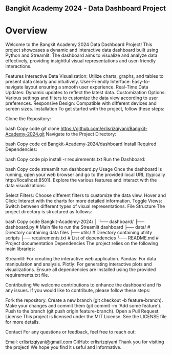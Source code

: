 ## Bangkit Academy 2024 - Data Dashboard Project
# Overview
Welcome to the Bangkit Academy 2024 Data Dashboard Project! This project showcases a dynamic and interactive data dashboard built using Python and Streamlit. The dashboard aims to visualize and analyze data effectively, providing insightful visual representations and user-friendly interactions.

Features
Interactive Data Visualization: Utilize charts, graphs, and tables to present data clearly and intuitively.
User-Friendly Interface: Easy-to-navigate layout ensuring a smooth user experience.
Real-Time Data Updates: Dynamic updates to reflect the latest data.
Customization Options: Various settings and filters to customize the data view according to user preferences.
Responsive Design: Compatible with different devices and screen sizes.
Installation
To get started with the project, follow these steps:

Clone the Repository:

bash
Copy code
git clone https://github.com/erlisrizqiyani/Bangkit-Academy-2024.git
Navigate to the Project Directory:

bash
Copy code
cd Bangkit-Academy-2024/dashboard
Install Required Dependencies:

bash
Copy code
pip install -r requirements.txt
Run the Dashboard:

bash
Copy code
streamlit run dashboard.py
Usage
Once the dashboard is running, open your web browser and go to the provided local URL (typically http://localhost:8501). Explore the various features and interact with the data visualizations:

Select Filters: Choose different filters to customize the data view.
Hover and Click: Interact with the charts for more detailed information.
Toggle Views: Switch between different types of visual representations.
File Structure
The project directory is structured as follows:

bash
Copy code
Bangkit-Academy-2024/
│
└── dashboard/
    ├── dashboard.py           # Main file to run the Streamlit dashboard
    ├── data/                  # Directory containing data files
    ├── utils/                 # Directory containing utility scripts
    ├── requirements.txt       # List of dependencies
    └── README.md              # Project documentation
Dependencies
The project relies on the following main libraries:

Streamlit: For creating the interactive web application.
Pandas: For data manipulation and analysis.
Plotly: For generating interactive plots and visualizations.
Ensure all dependencies are installed using the provided requirements.txt file.

Contributing
We welcome contributions to enhance the dashboard and fix any issues. If you would like to contribute, please follow these steps:

Fork the repository.
Create a new branch (git checkout -b feature-branch).
Make your changes and commit them (git commit -m 'Add some feature').
Push to the branch (git push origin feature-branch).
Open a Pull Request.
License
This project is licensed under the MIT License. See the LICENSE file for more details.

Contact
For any questions or feedback, feel free to reach out:

Email: erlisrizqiyani@gmail.com
GitHub: erlisrizqiyani
Thank you for visiting the project! We hope you find it useful and informative.
